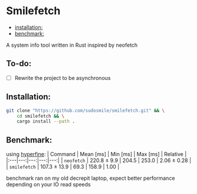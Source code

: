 # Smilefetch

<!--toc:start-->

- [installation:](#installation)
- [benchmark:](#benchmark)
<!--toc:end-->

A system info tool written in Rust inspired by neofetch

## To-do:

- [ ] Rewrite the project to be asynchronous

## Installation:

```sh
git clone "https://github.com/sudosmile/smilefetch.git" && \
    cd smilefetch && \
    cargo install --path .
```

## Benchmark:

using [hyperfine](https://github.com/sharkdp/hyperfine):
| Command | Mean [ms] | Min [ms] | Max [ms] | Relative |
|:---|---:|---:|---:|---:|
| `neofetch` | 220.8 ± 9.9 | 204.5 | 253.0 | 2.06 ± 0.28 |
| `smilefetch` | 107.3 ± 13.9 | 69.3 | 158.9 | 1.00 |

benchmark ran on my old decrepit laptop, expect better performance depending on your IO read speeds

